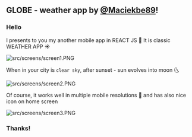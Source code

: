 ## GLOBE - weather app by [@Maciekbe89](http://github.com/Maciekbe89)!

### Hello

I presents to you my another mobile app in REACT JS :star2: It is classic WEATHER APP :sunny:

![src/screens/screen1.PNG](src/screens/screen1.PNG)

When in your city is `clear sky`, after sunset - sun evolves into moon :last_quarter_moon_with_face:

![src/screens/screen2.PNG](src/screens/screen2.PNG)

Of course, it works well in multiple mobile resolutions :iphone: and has also nice icon on home screen

![src/screens/screen3.PNG](src/screens/screen3.PNG)

### Thanks!
